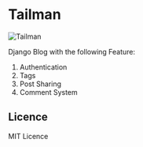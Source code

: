 # Tailman

![Tailman](./Tailman-Django.gif)

Django Blog with the following Feature:

1. Authentication
2. Tags
3. Post Sharing
4. Comment System



## Licence

MIT Licence
